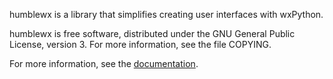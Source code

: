 humblewx is a library that simplifies creating user interfaces with wxPython.

humblewx is free software, distributed under the GNU General Public License,
version 3. For more information, see the file COPYING.

For more information, see the [documentation](http://humblewx.readthedocs.org/en/latest/).

